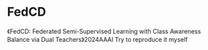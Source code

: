# FedCD
 《FedCD: Federated Semi-Supervised Learning with Class Awareness Balance via Dual Teachers》2024AAAI Try to reproduce it myself
